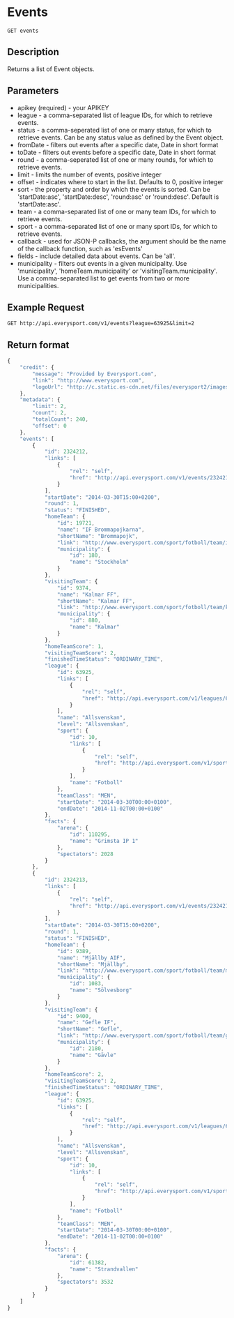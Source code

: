 # Events

    GET events

## Description
Returns a list of Event objects.  

## Parameters
* apikey (required) - your APIKEY
* league - a comma-separated list of league IDs, for which to retrieve events.
* status - a comma-seperated list of one or many status, for which to retrieve events. Can be any status value as defined by the Event object.
* fromDate - filters out events after a specific date, Date in short format
* toDate - filters out events before a specific date, Date in short format
* round - a comma-seperated list of one or many rounds, for which to retrieve events.
* limit - limits the number of events, positive integer
* offset - indicates where to start in the list. Defaults to 0, positive integer
* sort - the property and order by which the events is sorted. Can be 'startDate:asc', 'startDate:desc', 'round:asc' or 'round:desc'. Default is 'startDate:asc'.
* team - a comma-separated list of one or many team IDs, for which to retrieve events.  
* sport - a comma-separated list of one or many sport IDs, for which to retrieve events.  
* callback - used for JSON-P callbacks, the argument should be the name of the callback function, such as 'esEvents'
* fields - include detailed data about events. Can be 'all'.
* municipality - filters out events in a given municipality. Use 'municipality', 'homeTeam.municipality' or 'visitingTeam.municipality'. Use a comma-separated list to get events from two or more municipalities.

## Example Request
```
GET http://api.everysport.com/v1/events?league=63925&limit=2
```

## Return format

```javascript	
{
    "credit": {
        "message": "Provided by Everysport.com",
        "link": "http://www.everysport.com",
        "logoUrl": "http://c.static.es-cdn.net/files/everysport2/images/icons/event/small/everysport.png"
    },
    "metadata": {
        "limit": 2,
        "count": 2,
        "totalCount": 240,
        "offset": 0
    },
    "events": [
        {
            "id": 2324212,
            "links": [
                {
                    "rel": "self",
                    "href": "http://api.everysport.com/v1/events/2324212"
                }
            ],
            "startDate": "2014-03-30T15:00+0200",
            "round": 1,
            "status": "FINISHED",
            "homeTeam": {
                "id": 19721,
                "name": "IF Brommapojkarna",
                "shortName": "Brommapojk",
                "link": "http://www.everysport.com/sport/fotboll/team/if-brommapojkarna/19721",
                "municipality": {
                    "id": 180,
                    "name": "Stockholm"
                }
            },
            "visitingTeam": {
                "id": 9374,
                "name": "Kalmar FF",
                "shortName": "Kalmar FF",
                "link": "http://www.everysport.com/sport/fotboll/team/kalmar-ff/9374",
                "municipality": {
                    "id": 880,
                    "name": "Kalmar"
                }
            },
            "homeTeamScore": 1,
            "visitingTeamScore": 2,
            "finishedTimeStatus": "ORDINARY_TIME",
            "league": {
                "id": 63925,
                "links": [
                    {
                        "rel": "self",
                        "href": "http://api.everysport.com/v1/leagues/63925"
                    }
                ],
                "name": "Allsvenskan",
                "level": "Allsvenskan",
                "sport": {
                    "id": 10,
                    "links": [
                        {
                            "rel": "self",
                            "href": "http://api.everysport.com/v1/sports/10"
                        }
                    ],
                    "name": "Fotboll"
                },
                "teamClass": "MEN",
                "startDate": "2014-03-30T00:00+0100",
                "endDate": "2014-11-02T00:00+0100"
            },
            "facts": {
                "arena": {
                    "id": 110295,
                    "name": "Grimsta IP 1"
                },
                "spectators": 2028
            }
        },
        {
            "id": 2324213,
            "links": [
                {
                    "rel": "self",
                    "href": "http://api.everysport.com/v1/events/2324213"
                }
            ],
            "startDate": "2014-03-30T15:00+0200",
            "round": 1,
            "status": "FINISHED",
            "homeTeam": {
                "id": 9389,
                "name": "Mjällby AIF",
                "shortName": "Mjällby",
                "link": "http://www.everysport.com/sport/fotboll/team/mjaellby-aif/9389",
                "municipality": {
                    "id": 1083,
                    "name": "Sölvesborg"
                }
            },
            "visitingTeam": {
                "id": 9400,
                "name": "Gefle IF",
                "shortName": "Gefle",
                "link": "http://www.everysport.com/sport/fotboll/team/gefle-if/9400",
                "municipality": {
                    "id": 2180,
                    "name": "Gävle"
                }
            },
            "homeTeamScore": 2,
            "visitingTeamScore": 2,
            "finishedTimeStatus": "ORDINARY_TIME",
            "league": {
                "id": 63925,
                "links": [
                    {
                        "rel": "self",
                        "href": "http://api.everysport.com/v1/leagues/63925"
                    }
                ],
                "name": "Allsvenskan",
                "level": "Allsvenskan",
                "sport": {
                    "id": 10,
                    "links": [
                        {
                            "rel": "self",
                            "href": "http://api.everysport.com/v1/sports/10"
                        }
                    ],
                    "name": "Fotboll"
                },
                "teamClass": "MEN",
                "startDate": "2014-03-30T00:00+0100",
                "endDate": "2014-11-02T00:00+0100"
            },
            "facts": {
                "arena": {
                    "id": 61382,
                    "name": "Strandvallen"
                },
                "spectators": 3532
            }
        }
    ]
}
```
